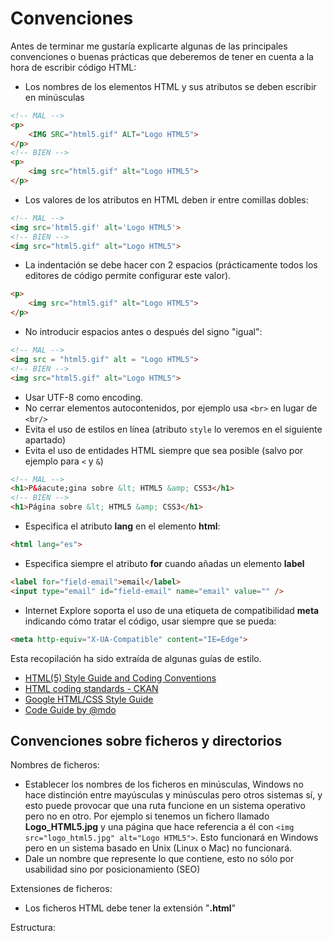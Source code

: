 # Convenciones

Antes de terminar me gustaría explicarte algunas de las principales convenciones o buenas prácticas que deberemos de tener en cuenta a la hora de escribir código HTML:
* Los nombres de los elementos HTML y sus atributos se deben escribir en minúsculas
```html
<!-- MAL -->
<p>
    <IMG SRC="html5.gif" ALT="Logo HTML5">
</p>
<!-- BIEN -->
<p>
    <img src="html5.gif" alt="Logo HTML5">
</p>
```
* Los valores de los atributos en HTML deben ir entre comillas dobles:
```html 
<!-- MAL -->
<img src='html5.gif' alt='Logo HTML5'>
<!-- BIEN -->
<img src="html5.gif" alt="Logo HTML5">
```
* La indentación se debe hacer con 2 espacios (prácticamente todos los editores de código permite configurar este valor).
```html
<p>
    <img src="html5.gif" alt="Logo HTML5">
</p>
```
* No introducir espacios antes o después del signo "igual":
```html
<!-- MAL -->
<img src = "html5.gif" alt = "Logo HTML5">
<!-- BIEN -->
<img src="html5.gif" alt="Logo HTML5">
```
* Usar UTF-8 como encoding.
* No cerrar elementos autocontenidos, por ejemplo usa ```<br>``` en lugar de ```<br/>```
* Evita el uso de estilos en línea (atributo ```style``` lo veremos en el siguiente apartado)
* Evita el uso de entidades HTML siempre que sea posible (salvo por ejemplo para ```<``` y ```&```)
```html
<!-- MAL -->
<h1>P&áacute;gina sobre &lt; HTML5 &amp; CSS3</h1>
<!-- BIEN -->
<h1>Página sobre &lt; HTML5 &amp; CSS3</h1>
```
* Especifica el atributo **lang** en el elemento **html**:
```html
<html lang="es">
```
* Especifica siempre el atributo **for** cuando añadas un elemento **label**
```html
<label for="field-email">email</label>
<input type="email" id="field-email" name="email" value="" />
```
* Internet Explore soporta el uso de una etiqueta de compatibilidad **meta** indicando cómo tratar el código, usar siempre que se pueda:
```html
<meta http-equiv="X-UA-Compatible" content="IE=Edge">
```

Esta recopilación ha sido extraída de algunas guías de estilo.
* [HTML(5) Style Guide and Coding Conventions](http://www.w3schools.com/html/html5_syntax.asp)
* [HTML coding  standards - CKAN](http://docs.ckan.org/en/latest/contributing/html.html)
* [Google HTML/CSS Style Guide](https://google.github.io/styleguide/htmlcssguide.xml)
* [Code Guide by @mdo](http://codeguide.co/#html-syntax)

## Convenciones sobre ficheros y directorios

Nombres de ficheros:
* Establecer los nombres de los ficheros en minúsculas, Windows no hace distinción entre mayúsculas y minúsculas pero otros sistemas sí, y esto puede provocar que una ruta funcione en un sistema operativo pero no en otro. Por ejemplo si tenemos un fichero llamado **Logo_HTML5.jpg** y una página que hace referencia a él con ```<img src="logo_html5.jpg" alt="Logo HTML5">```. Esto funcionará en Windows pero en un sistema basado en Unix (Linux o Mac) no funcionará.
* Dale un nombre que represente lo que contiene, esto no sólo por usabilidad sino por posicionamiento (SEO)

Extensiones de ficheros:
* Los ficheros HTML debe tener la extensión "**.html**"

Estructura:

